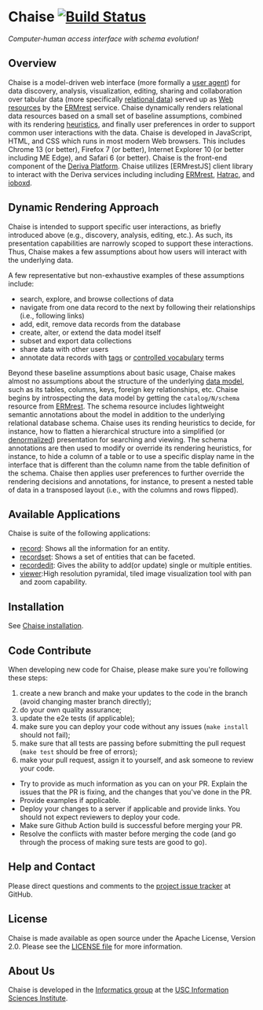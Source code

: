 # Chaise [![Build Status](https://github.com/informatics-isi-edu/chaise/workflows/Chaise%20end-to-end%20tests/badge.svg?branch=master)](https://github.com/informatics-isi-edu/chaise/actions?query=workflow%3A%22Chaise+end-to-end+tests%22+branch%3Amaster)
_Computer-human access interface with schema evolution!_

## Overview

Chaise is a model-driven web interface (more formally a [user agent]) for data
discovery, analysis, visualization, editing, sharing and collaboration over
tabular data (more specifically [relational data]) served up as [Web resources]
by the [ERMrest] service. Chaise dynamically renders relational data resources
based on a small set of baseline assumptions, combined with its rendering
[heuristics], and finally user preferences in order to support common user
interactions with the data. Chaise is developed in JavaScript, HTML, and CSS
which runs in most modern Web browsers. This includes Chrome 13 (or better),
Firefox 7 (or better), Internet Explorer 10 (or better including ME Edge), and
Safari 6 (or better). Chaise is the front-end component of the [Deriva Platform].
Chaise utilizes [ERMrestJS] client library to interact with the Deriva services
including including [ERMrest], [Hatrac], and [ioboxd].


[heuristics]: https://en.wikipedia.org/wiki/Heuristic_%28computer_science%29
[relational data]: https://en.wikipedia.org/wiki/Relational_database
[user agent]: https://en.wikipedia.org/wiki/User_agent
[Web resources]: https://en.wikipedia.org/wiki/Web_resource
[ERMrest]: https://github.com/informatics-isi-edu/ermrest
[Hatrac]: https://github.com/informatics-isi-edu/hatrac
[ioboxd]: https://github.com/informatics-isi-edu/ioboxd
[Deriva Platform]: http://isrd.isi.edu/deriva

## Dynamic Rendering Approach

Chaise is intended to support specific user interactions, as briefly introduced
above (e.g., discovery, analysis, editing, etc.). As such, its presentation
capabilities are narrowly scoped to support these interactions. Thus, Chaise
makes a few assumptions about how users will interact with the underlying
data.

A few representative but non-exhaustive examples of these assumptions include:
- search, explore, and browse collections of data
- navigate from one data record to the next by following their
  relationships (i.e., following links)
- add, edit, remove data records from the database
- create, alter, or extend the data model itself
- subset and export data collections
- share data with other users
- annotate data records with [tags] or [controlled vocabulary] terms

[tags]: https://en.wikipedia.org/wiki/Tag_(metadata)
[controlled vocabulary]: https://en.wikipedia.org/wiki/Controlled_vocabulary
[data model]: https://en.wikipedia.org/wiki/Data_model
[denormalized]: https://en.wikipedia.org/wiki/Denormalization

Beyond these baseline assumptions about basic usage, Chaise makes almost no
assumptions about the structure of the underlying [data model], such as its
tables, columns, keys, foreign key relationships, etc. Chaise begins by
introspecting the data model by getting the `catalog/N/schema` resource from
[ERMrest]. The schema resource includes lightweight semantic annotations about
the model in addition to the underlying relational database schema. Chaise uses
its rending heuristics to decide, for instance, how to flatten a hierarchical
structure into a simplified (or [denormalized]) presentation for searching and
viewing. The schema annotations are then used to modify or override its
rendering heuristics, for instance, to hide a column of a table or to use a
specific display name in the interface that is different than the column name
from the table definition of the schema. Chaise then applies user preferences
to further override the rendering decisions and annotations, for instance, to
present a nested table of data in a transposed layout (i.e., with the columns
and rows flipped).

## Available Applications

Chaise is suite of the following applications:

- [record](record/): Shows all the information for an entity.
- [recordset](recordset): Shows a set of entities that can be faceted.
- [recordedit](recordedit): Gives the ability to add(or update) single or multiple entities.
- [viewer](viewer/):High resolution pyramidal, tiled image visualization tool with pan and zoom capability.

## Installation

See [Chaise installation](docs/user-docs/installation.md).


## Code Contribute

When developing new code for Chaise, please make sure you're following these steps:

1. create a new branch and make your updates to the code in the branch (avoid changing master branch directly);
2. do your own quality assurance;
4. update the e2e tests (if applicable);
6. make sure you can deploy your code without any issues (`make install` should not fail);
7. make sure that all tests are passing before submitting the pull request (`make test` should be free of errors);
8. make your pull request, assign it to yourself, and ask someone to review your code. 
  - Try to provide as much information as you can on your PR. Explain the issues that the PR is fixing, and the changes that you've done in the PR.
  - Provide examples if applicable.
  - Deploy your changes to a server if applicable and provide links. You should not expect reviewers to deploy your code.
  - Make sure Github Action build is successful before merging your PR.
  - Resolve the conflicts with master before merging the code (and go through the process of making sure tests are good to go).

## Help and Contact

Please direct questions and comments to the [project issue tracker](https://github.com/informatics-isi-edu/chaise/issues) at GitHub.

## License

Chaise is made available as open source under the Apache License, Version 2.0. Please see the [LICENSE file](LICENSE) for more information.

## About Us

Chaise is developed in the
[Informatics group](http://www.isi.edu/research_groups/informatics/home)
at the [USC Information Sciences Institute](http://www.isi.edu).
